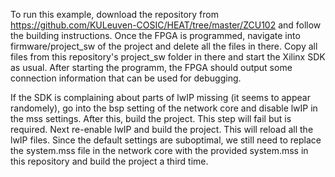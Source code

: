 To run this example, download the repository from https://github.com/KULeuven-COSIC/HEAT/tree/master/ZCU102 and follow the building instructions.
Once the FPGA is programmed, navigate into firmware/project_sw of the project and delete all the files in there.
Copy all files from this repository's project_sw folder in there and start the Xilinx SDK as usual.
After starting the programm, the FPGA should output some connection information that can be used for debugging.

If the SDK is complaining about parts of lwIP missing (it seems to appear randomely), go into the bsp setting of the network core and disable lwIP in the mss settings.
After this, build the project. This step will fail but is required.
Next re-enable lwIP and build the project. This will reload all the lwIP files.
Since the default settings are suboptimal, we still need to replace the system.mss file in the network core with the provided system.mss in this repository and build the project a third time.